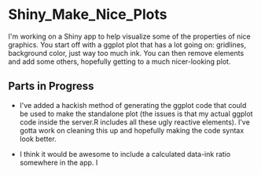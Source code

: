 # Shiny_Make_Nice_Plots
I'm working on a Shiny app to help visualize some of the properties of nice graphics. You start off with a ggplot plot that has a lot going on: gridlines, background color, just way too much ink. You can then remove elements and add some others, hopefully getting to a much nicer-looking plot.

## Parts in Progress

- I've added a hackish method of generating the ggplot code that could be used to make the standalone plot (the issues is that my actual ggplot code inside the server.R includes all these ugly reactive elements). I've gotta work on cleaning this up and hopefully making the code syntax look better.

- I think it would be awesome to include a calculated data-ink ratio somewhere in the app. I